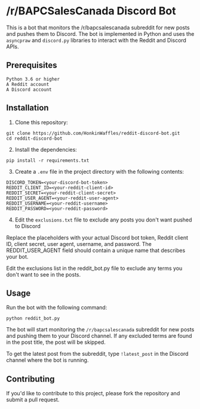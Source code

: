 # /r/BAPCSalesCanada Discord Bot

This is a bot that monitors the /r/bapcsalescanada subreddit for new posts and pushes them to Discord. The bot is implemented in Python and uses the `asyncpraw` and `discord.py` libraries to interact with the Reddit and Discord APIs.

## Prerequisites

```
Python 3.6 or higher
A Reddit account
A Discord account
```
## Installation

1. Clone this repository:

```
git clone https://github.com/HonkinWaffles/reddit-discord-bot.git
cd reddit-discord-bot
```

2. Install the dependencies:

```
pip install -r requirements.txt
```

3. Create a `.env` file in the project directory with the following contents:

```
DISCORD_TOKEN=<your-discord-bot-token>
REDDIT_CLIENT_ID=<your-reddit-client-id>
REDDIT_SECRET=<your-reddit-client-secret>
REDDIT_USER_AGENT=<your-reddit-user-agent>
REDDIT_USERNAME=<your-reddit-username>
REDDIT_PASSWORD=<your-reddit-password>
```

4. Edit the `exclusions.txt` file to exclude any posts you don't want pushed to Discord

Replace the placeholders with your actual Discord bot token, Reddit client ID, client secret, user agent, username, and password. The REDDIT_USER_AGENT field should contain a unique name that describes your bot.

Edit the exclusions list in the reddit_bot.py file to exclude any terms you don't want to see in the posts.

## Usage

Run the bot with the following command:

```
python reddit_bot.py
```

The bot will start monitoring the `/r/bapcsalescanada` subreddit for new posts and pushing them to your Discord channel. If any excluded terms are found in the post title, the post will be skipped.

To get the latest post from the subreddit, type `!latest_post` in the Discord channel where the bot is running.

## Contributing

If you'd like to contribute to this project, please fork the repository and submit a pull request.
